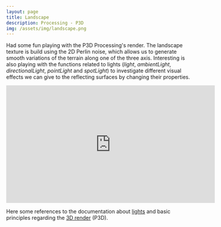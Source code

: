 ```yaml
---
layout: page
title: Landscape
description: Processing - P3D
img: /assets/img/landscape.png
---
```


Had some fun playing with the P3D Processing's render. 
The landscape texture is build using the 2D Perlin noise, which allows us to generate smooth variations of the terrain along one of the three axis. Interesting is also playing with the functions related to lights (*light*, *ambientLight*, *directionalLight*, *pointLight* and *spotLight*) to investigate different visual effects we can give to the reflecting surfaces by changing their properties.    


<iframe width="560" height="315" src="https://www.youtube.com/embed/QAUiA1tdwMk" frameborder="0" allow="accelerometer; autoplay; encrypted-media; gyroscope; picture-in-picture" allowfullscreen></iframe>
<br>

Here some references to the documentation about <a href="https://processing.org/reference/lights_.html" target="_blank">lights</a> and basic principles regarding the <a href="https://processing.org/tutorials/p3d/" target="_blank">3D render</a> (P3D).